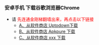### 安卓手机 下载谷歌浏览器Chrome
- 请<font color="Red"> 先连通金刚梯翻墙出来，再点击以下链接</font>
  - [A、从软件商店 Uptodown下载](https://chrome.cn.uptodown.com/android/download#)
  - [B、从软件商店 Apkpure 下载](https://m.apkpure.com/google-chrome-fast-secure/com.android.chrome/download?from=details)
  - [C、从软件商店 xxx     下载]()
